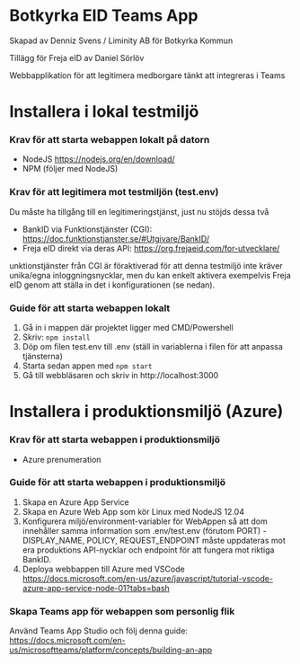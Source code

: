 # Botkyrka EID Teams App

Skapad av Denniz Svens / Liminity AB för Botkyrka Kommun

Tillägg för Freja eID av Daniel Sörlöv

Webbapplikation för att legitimera medborgare tänkt att integreras i Teams

# Installera i lokal testmiljö

### Krav för att starta webappen lokalt på datorn

- NodeJS https://nodejs.org/en/download/
- NPM (följer med NodeJS)

### Krav för att legitimera mot testmiljön (test.env)
Du måste ha tillgång till en legitimeringstjänst, just nu stöjds dessa två
* BankID via Funktionstjänster (CGI): https://doc.funktionstjanster.se/#Utgivare/BankID/
* Freja eID direkt via deras API: https://org.frejaeid.com/for-utvecklare/

unktionstjänster från CGI är föraktiverad för att denna testmiljö inte kräver unika/egna inloggningsnycklar, men du kan enkelt aktivera exempelvis Freja eID genom att ställa in det i konfigurationen (se nedan).

### Guide för att starta webappen lokalt

1. Gå in i mappen där projektet ligger med CMD/Powershell
2. Skriv: `npm install`
3. Döp om filen test.env till .env (ställ in variablerna i filen för att anpassa tjänsterna)
5. Starta sedan appen med `npm start`
6. Gå till webbläsaren och skriv in http://localhost:3000

# Installera i produktionsmiljö (Azure)

### Krav för att starta webappen i produktionsmiljö

- Azure prenumeration

### Guide för att starta webappen i produktionsmiljö

1. Skapa en Azure App Service
2. Skapa en Azure Web App som kör Linux med NodeJS 12.04
3. Konfigurera miljö/environment-variabler för WebAppen så att dom innehåller samma information som .env/test.env (förutom PORT) - DISPLAY_NAME, POLICY, REQUEST_ENDPOINT måste uppdateras mot era produktions API-nycklar och endpoint för att fungera mot riktiga BankID.
4. Deploya webbappen till Azure med VSCode https://docs.microsoft.com/en-us/azure/javascript/tutorial-vscode-azure-app-service-node-01?tabs=bash

### Skapa Teams app för webappen som personlig flik

Använd Teams App Studio och följ denna guide:
https://docs.microsoft.com/en-us/microsoftteams/platform/concepts/building-an-app

